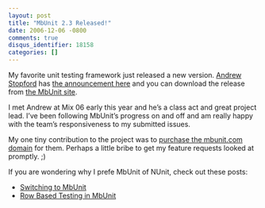 ```yaml
---
layout: post
title: "MbUnit 2.3 Released!"
date: 2006-12-06 -0800
comments: true
disqus_identifier: 18158
categories: []
---
```

My favorite unit testing framework just released a new version. [Andrew
Stopford](http://weblogs.asp.net/astopford/ "Andrew Stopford's blog")
has [the announcement
here](http://weblogs.asp.net/astopford/archive/2006/12/07/mbunit-2-3-rtm.aspx?CommentPosted=true#commentmessage "MbUnit Announcement") and
you can download the release from [the MbUnit
site](http://www.mbunit.com/ "MbUnit.com").

I met Andrew at Mix 06 early this year and he’s a class act and great
project lead. I’ve been following MbUnit’s progress on and off and am
really happy with the team’s responsiveness to my submitted issues.

My one tiny contribution to the project was to [purchase the mbunit.com
domain](http://haacked.com/archive/2006/06/05/IntroducingMBUnit.com.aspx "Introducing MbUnit.com")
for them. Perhaps a little bribe to get my feature requests looked at
promptly. ;)

If you are wondering why I prefe MbUnit of NUnit, check out these posts:

-   [Switching to
    MbUnit](http://haacked.com/archive/2005/10/18/SwitchingToMbUnit.aspx "switching to MbUnit")
-   [Row Based Testing in
    MbUnit](http://haacked.com/archive/2004/10/20/Row_Based_Testing.aspx "Row Testing")


